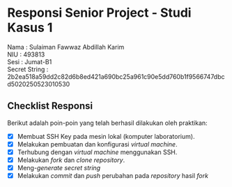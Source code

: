 # Responsi Senior Project - Studi Kasus 1

Nama : Sulaiman Fawwaz Abdillah Karim  
NIU : 493813  
Sesi : Jumat-B1  
Secret String : 2b2ea518a59dd2c82d6b8ed421a690bc25a961c90e5dd760b1f9566747dbcd5020250523010530

## Checklist Responsi

Berikut adalah poin-poin yang telah berhasil dilakukan oleh praktikan:

- [x] Membuat SSH Key pada mesin lokal (komputer laboratorium).
- [x] Melakukan pembuatan dan konfigurasi _virtual machine_.
- [x] Terhubung dengan _virtual machine_ menggunakan SSH.
- [x] Melakukan _fork_ dan _clone_ _repository_.
- [x] Meng-_generate_ _secret string_
- [x] Melakukan _commit_ dan _push_ perubahan pada _repository_ hasil _fork_
